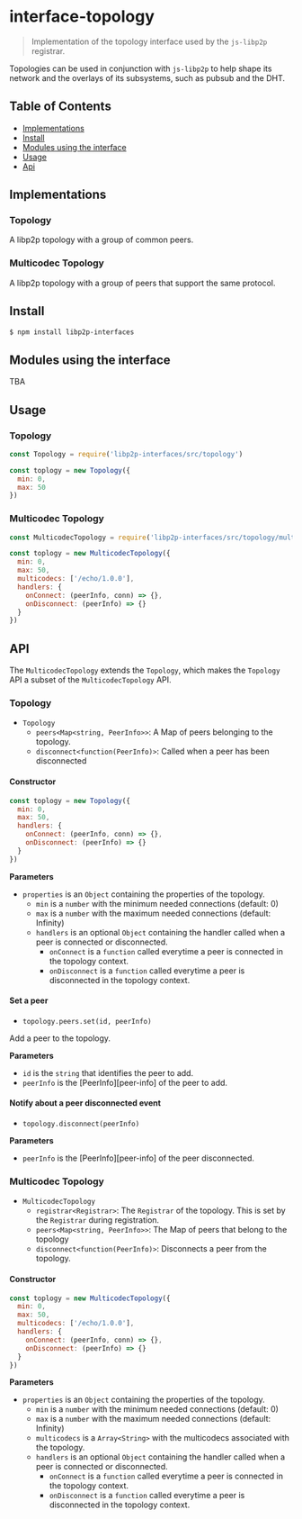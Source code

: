 interface-topology
========================

> Implementation of the topology interface used by the `js-libp2p` registrar.

Topologies can be used in conjunction with `js-libp2p` to help shape its network and the overlays of its subsystems, such as pubsub and the DHT.

## Table of Contents

- [Implementations](#implementations)
- [Install](#install)
- [Modules using the interface](#modulesUsingTheInterface)
- [Usage](#usage)
- [Api](#api)

## Implementations

### Topology

A libp2p topology with a group of common peers.

### Multicodec Topology

A libp2p topology with a group of peers that support the same protocol.

## Install

```sh
$ npm install libp2p-interfaces
```

## Modules using the interface

TBA

## Usage

###  Topology

```js
const Topology = require('libp2p-interfaces/src/topology')

const toplogy = new Topology({
  min: 0,
  max: 50
})
```

### Multicodec Topology

```js
const MulticodecTopology = require('libp2p-interfaces/src/topology/multicodec-topology')

const toplogy = new MulticodecTopology({
  min: 0,
  max: 50,
  multicodecs: ['/echo/1.0.0'],
  handlers: {
    onConnect: (peerInfo, conn) => {},
    onDisconnect: (peerInfo) => {}
  }
})
```

## API

The `MulticodecTopology` extends the `Topology`, which makes the `Topology` API a subset of the `MulticodecTopology` API.

###  Topology

- `Topology`
  - `peers<Map<string, PeerInfo>>`: A Map of peers belonging to the topology.
  - `disconnect<function(PeerInfo)>`: Called when a peer has been disconnected

#### Constructor

```js
const toplogy = new Topology({
  min: 0,
  max: 50,
  handlers: {
    onConnect: (peerInfo, conn) => {},
    onDisconnect: (peerInfo) => {}
  }
})
```

**Parameters**
- `properties` is an `Object` containing the properties of the topology.
  - `min` is a `number` with the minimum needed connections (default: 0)
  - `max` is a `number` with the maximum needed connections (default: Infinity)
  - `handlers` is an optional `Object` containing the handler called when a peer is connected or disconnected.
    - `onConnect` is a `function` called everytime a peer is connected in the topology context.
    - `onDisconnect` is a `function` called everytime a peer is disconnected in the topology context.

#### Set a peer

- `topology.peers.set(id, peerInfo)`

Add a peer to the topology.

**Parameters**
- `id` is the `string` that identifies the peer to add.
- `peerInfo` is the [PeerInfo][peer-info] of the peer to add.

#### Notify about a peer disconnected event

- `topology.disconnect(peerInfo)`

**Parameters**
- `peerInfo` is the [PeerInfo][peer-info] of the peer disconnected.

###  Multicodec Topology

- `MulticodecTopology`
  - `registrar<Registrar>`: The `Registrar` of the topology. This is set by the `Registrar` during registration.
  - `peers<Map<string, PeerInfo>>`: The Map of peers that belong to the topology
  - `disconnect<function(PeerInfo)>`: Disconnects a peer from the topology.

#### Constructor

```js
const toplogy = new MulticodecTopology({
  min: 0,
  max: 50,
  multicodecs: ['/echo/1.0.0'],
  handlers: {
    onConnect: (peerInfo, conn) => {},
    onDisconnect: (peerInfo) => {}
  }
})
```

**Parameters**
- `properties` is an `Object` containing the properties of the topology.
  - `min` is a `number` with the minimum needed connections (default: 0)
  - `max` is a `number` with the maximum needed connections (default: Infinity)
  - `multicodecs` is a `Array<String>` with the multicodecs associated with the topology.
  - `handlers` is an optional `Object` containing the handler called when a peer is connected or disconnected.
    - `onConnect` is a `function` called everytime a peer is connected in the topology context.
    - `onDisconnect` is a `function` called everytime a peer is disconnected in the topology context.
